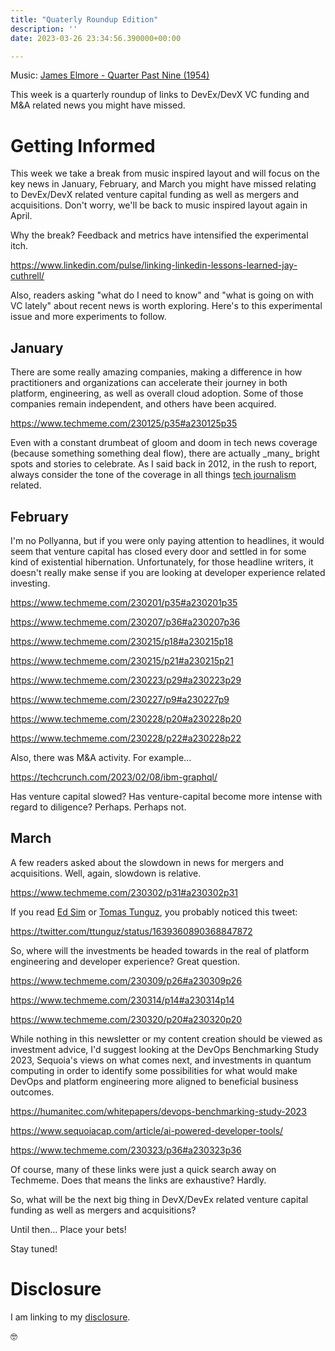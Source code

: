 ```yaml
---
title: "Quaterly Roundup Edition"
description: ''
date: 2023-03-26 23:34:56.390000+00:00

---
```


 

Music: [James Elmore - Quarter Past Nine (1954)](https://www.youtube.com/watch?v=iMpv-kCz5O4)

This week is a quarterly roundup of links to DevEx/DevX VC funding and M&A related news you might have missed.

# Getting Informed

This week we take a break from music inspired layout and will focus on the key news in January, February, and March you might have missed relating to DevEx/DevX related venture capital funding as well as mergers and acquisitions. Don't worry, we'll be back to music inspired layout again in April.

Why the break? Feedback and metrics have intensified the experimental itch.

https://www.linkedin.com/pulse/linking-linkedin-lessons-learned-jay-cuthrell/

Also, readers asking "what do I need to know" and "what is going on with VC lately" about recent news is worth exploring. Here's to this experimental issue and more experiments to follow.

## January 

There are some really amazing companies, making a difference in how practitioners and organizations can accelerate their journey in both platform, engineering, as well as overall cloud adoption. Some of those companies remain independent, and others have been acquired.

https://www.techmeme.com/230125/p35#a230125p35

Even with a constant drumbeat of gloom and doom in tech news coverage (because something something deal flow), there are actually \_many\_ bright spots and stories to celebrate. As I said back in 2012, in the rush to report, always consider the tone of the coverage in all things [tech journalism](https://fudge.org/archive/tech-journalism/) related.

## February 

I'm no Pollyanna, but if you were only paying attention to headlines, it would seem that venture capital has closed every door and settled in for some kind of existential hibernation. Unfortunately, for those headline writers, it doesn't really make sense if you are looking at developer experience related investing.

https://www.techmeme.com/230201/p35#a230201p35

https://www.techmeme.com/230207/p36#a230207p36

https://www.techmeme.com/230215/p18#a230215p18

https://www.techmeme.com/230215/p21#a230215p21

https://www.techmeme.com/230223/p29#a230223p29

https://www.techmeme.com/230227/p9#a230227p9

https://www.techmeme.com/230228/p20#a230228p20

https://www.techmeme.com/230228/p22#a230228p22

Also, there was M&A activity. For example...

https://techcrunch.com/2023/02/08/ibm-graphql/

Has venture capital slowed? Has venture-capital become more intense with regard to diligence? Perhaps. Perhaps not.

## March

A few readers asked about the slowdown in news for mergers and acquisitions. Well, again, slowdown is relative.

https://www.techmeme.com/230302/p31#a230302p31

If you read [Ed Sim](https://whatshot.substack.com) or [Tomas Tunguz](https://tomtunguz.com), you probably noticed this tweet:

https://twitter.com/ttunguz/status/1639360890368847872

So, where will the investments be headed towards in the real of platform engineering and developer experience? Great question.

https://www.techmeme.com/230309/p26#a230309p26

https://www.techmeme.com/230314/p14#a230314p14

https://www.techmeme.com/230320/p20#a230320p20

While nothing in this newsletter or my content creation should be viewed as investment advice, I'd suggest looking at the DevOps Benchmarking Study 2023, Sequoia's views on what comes next, and investments in quantum computing in order to identify some possibilities for what would make DevOps and platform engineering more aligned to beneficial business outcomes.

https://humanitec.com/whitepapers/devops-benchmarking-study-2023

https://www.sequoiacap.com/article/ai-powered-developer-tools/

https://www.techmeme.com/230323/p36#a230323p36

Of course, many of these links were just a quick search away on Techmeme. Does that means the links are exhaustive? Hardly.

So, what will be the next big thing in DevX/DevEx related venture capital funding as well as mergers and acquisitions?

Until then… Place your bets!

Stay tuned! 

# Disclosure

I am linking to my [disclosure](https://jaycuthrell.com/disclosure/).
 
🤓







